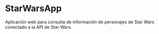# StarWarsApp
Aplicación web para consulta de información de personajes de Star Wars conectado a la API de Star Wars.
